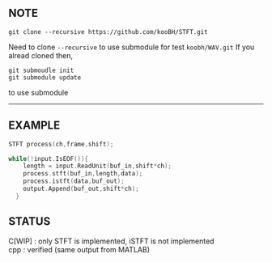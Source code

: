 ## NOTE

```git clone --recursive https://github.com/kooBH/STFT.git```

Need to clone ```--recursive``` to use submodule for test ```koobh/WAV.git```
If you alread cloned then,
```
git submoudle init
git submodule update
```
to use submodule

---

## EXAMPLE

```cpp
STFT process(ch,frame,shift);

while(!input.IsEOF()){
    length = input.ReadUnit(buf_in,shift*ch);
    process.stft(buf_in,length,data);
    process.istft(data,buf_out);
    output.Append(buf_out,shift*ch);
  }

```

## STATUS

C[WIP] : only STFT is implemented, iSTFT is not implemented  
cpp    : verified (same output from MATLAB)
